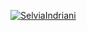 [![SelviaIndriani](https://circleci.com/gh/SelviaIndriani/MySimpleCleanArchitecture.svg?style=shield)](https://circleci.com/gh/SelviaIndriani/MySimpleCleanArchitecture)
